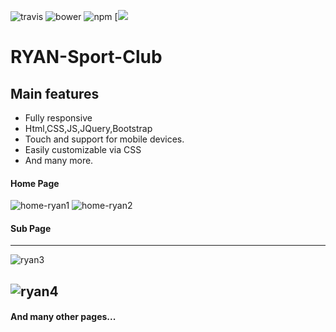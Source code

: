 ![travis](https://travis-ci.org/sachinchoolur/lightGallery.svg?branch=master)
![bower](https://img.shields.io/bower/v/lightgallery.svg)
![npm](https://img.shields.io/npm/v/lightgallery.svg)
[![](https://data.jsdelivr.com/v1/package/npm/lightgallery/badge)
# RYAN-Sport-Club

Main features
---

* Fully responsive
* Html,CSS,JS,JQuery,Bootstrap
* Touch and support for mobile devices.
* Easily customizable via CSS
* And many more.

#### Home Page
![home-ryan1](https://user-images.githubusercontent.com/43538898/60611336-4bbe8600-9df0-11e9-8bb1-22f72acfdbba.png)
![home-ryan2](https://user-images.githubusercontent.com/43538898/60611475-94763f00-9df0-11e9-8bdf-21d05d228d0c.png)
#### Sub Page
---

![ryan3](https://user-images.githubusercontent.com/43538898/60611665-123a4a80-9df1-11e9-8b75-888cd435b423.png)


![ryan4](https://user-images.githubusercontent.com/43538898/60611776-54638c00-9df1-11e9-81e6-ceddfda433b0.png)
---
#### And many other pages...
